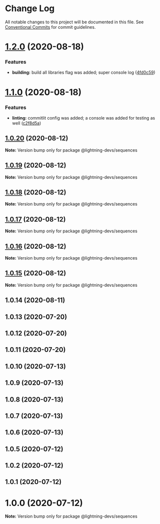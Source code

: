 # Change Log

All notable changes to this project will be documented in this file.
See [Conventional Commits](https://conventionalcommits.org) for commit guidelines.

# [1.2.0](https://github.com/lightning-devs/toolbox/compare/@lightning-devs/sequences@1.1.0...@lightning-devs/sequences@1.2.0) (2020-08-18)


### Features

* **building:** build all libraries flag was added; super console log ([4fd0c59](https://github.com/lightning-devs/toolbox/commit/4fd0c59ce87a099fdbd7bcb71eb67423bb55726c))





# [1.1.0](https://github.com/lightning-devs/toolbox/compare/@lightning-devs/sequences@1.0.20...@lightning-devs/sequences@1.1.0) (2020-08-18)


### Features

* **linting:** commitlit config was added; a console was added for testing as well ([c2f8d5a](https://github.com/lightning-devs/toolbox/commit/c2f8d5adcbde880ee23e69d967efa5c272658f6d))





## [1.0.20](https://github.com/lightning-devs/toolbox/compare/@lightning-devs/sequences@1.0.19...@lightning-devs/sequences@1.0.20) (2020-08-12)

**Note:** Version bump only for package @lightning-devs/sequences





## [1.0.19](https://github.com/lightning-devs/toolbox/compare/@lightning-devs/sequences@1.0.18...@lightning-devs/sequences@1.0.19) (2020-08-12)

**Note:** Version bump only for package @lightning-devs/sequences





## [1.0.18](https://github.com/lightning-devs/toolbox/compare/@lightning-devs/sequences@1.0.16...@lightning-devs/sequences@1.0.18) (2020-08-12)

**Note:** Version bump only for package @lightning-devs/sequences





## [1.0.17](https://github.com/lightning-devs/toolbox/compare/@lightning-devs/sequences@1.0.16...@lightning-devs/sequences@1.0.17) (2020-08-12)

**Note:** Version bump only for package @lightning-devs/sequences





## [1.0.16](https://github.com/lightning-devs/toolbox/compare/@lightning-devs/sequences@1.0.15...@lightning-devs/sequences@1.0.16) (2020-08-12)

**Note:** Version bump only for package @lightning-devs/sequences





## [1.0.15](https://github.com/lightning-devs/toolbox/compare/@lightning-devs/sequences@1.0.14...@lightning-devs/sequences@1.0.15) (2020-08-12)

**Note:** Version bump only for package @lightning-devs/sequences





## 1.0.14 (2020-08-11)



## 1.0.13 (2020-07-20)



## 1.0.12 (2020-07-20)



## 1.0.11 (2020-07-20)



## 1.0.10 (2020-07-13)



## 1.0.9 (2020-07-13)



## 1.0.8 (2020-07-13)



## 1.0.7 (2020-07-13)



## 1.0.6 (2020-07-13)



## 1.0.5 (2020-07-12)



## 1.0.2 (2020-07-12)



## 1.0.1 (2020-07-12)



# 1.0.0 (2020-07-12)

**Note:** Version bump only for package @lightning-devs/sequences
